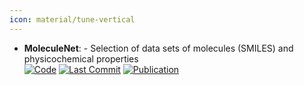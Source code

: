 ```yaml
---
icon: material/tune-vertical
---
```


- **MoleculeNet**: - Selection of data sets of molecules (SMILES) and physicochemical properties  
		[![Code](https://img.shields.io/github/stars/GLambard/Molecules_Dataset_Collection?style=for-the-badge&logo=github)](https://github.com/GLambard/Molecules_Dataset_Collection?tab=readme-ov-file) [![Last Commit](https://img.shields.io/github/last-commit/GLambard/Molecules_Dataset_Collection?style=for-the-badge&logo=github)](https://github.com/GLambard/Molecules_Dataset_Collection?tab=readme-ov-file) [![Publication](https://img.shields.io/badge/Publication-Citations:1531-blue?style=for-the-badge&logo=bookstack)](https://doi.org/10.1039/c7sc02664a) 
